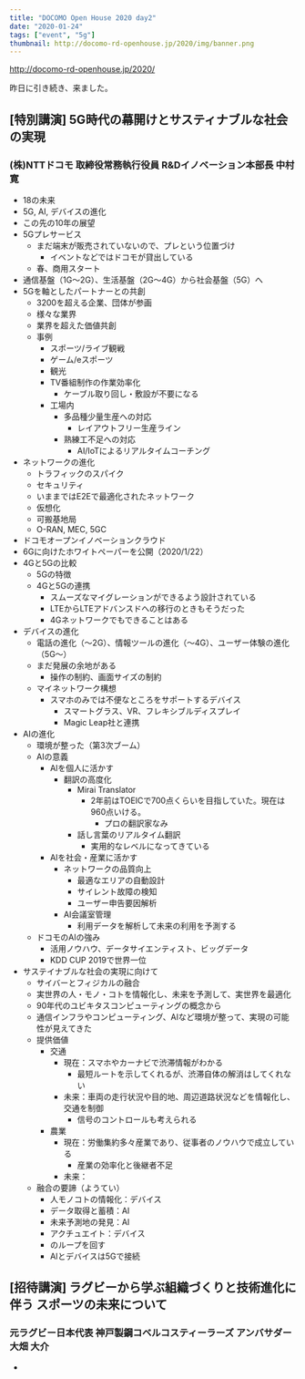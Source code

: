 ```yaml
---
title: "DOCOMO Open House 2020 day2"
date: "2020-01-24"
tags: ["event", "5g"]
thumbnail: http://docomo-rd-openhouse.jp/2020/img/banner.png
---
```


http://docomo-rd-openhouse.jp/2020/

昨日に引き続き、来ました。

## [特別講演] 5G時代の幕開けとサスティナブルな社会の実現
### (株)NTTドコモ 取締役常務執行役員 R&Dイノベーション本部長 中村 寛
* 18の未来
* 5G, AI, デバイスの進化
* この先の10年の展望
* 5Gプレサービス
  - まだ端末が販売されていないので、プレという位置づけ
    - イベントなどではドコモが貸出している
  - 春、商用スタート
* 通信基盤（1G〜2G）、生活基盤（2G〜4G）から社会基盤（5G）へ
* 5Gを軸としたパートナーとの共創
  - 3200を超える企業、団体が参画
  - 様々な業界
  - 業界を超えた価値共創
  - 事例
    - スポーツ/ライブ観戦
    - ゲーム/eスポーツ
    - 観光
    - TV番組制作の作業効率化
      - ケーブル取り回し・敷設が不要になる
    - 工場内
      - 多品種少量生産への対応
        - レイアウトフリー生産ライン
      - 熟練工不足への対応
        - AI/IoTによるリアルタイムコーチング
* ネットワークの進化
  - トラフィックのスパイク
  - セキュリティ
  - いままではE2Eで最適化されたネットワーク
  - 仮想化
  - 可搬基地局
  - O-RAN, MEC, 5GC
* ドコモオープンイノベーションクラウド
* 6Gに向けたホワイトペーパーを公開（2020/1/22）
* 4Gと5Gの比較
  - 5Gの特徴
  - 4Gと5Gの連携
    - スムーズなマイグレーションができるよう設計されている
    - LTEからLTEアドバンスドへの移行のときもそうだった
    - 4Gネットワークでもできることはある
* デバイスの進化
  - 電話の進化（〜2G）、情報ツールの進化（〜4G）、ユーザー体験の進化（5G〜）
  - まだ発展の余地がある
    - 操作の制約、画面サイズの制約
  - マイネットワーク構想
    - スマホのみでは不便なところをサポートするデバイス
      - スマートグラス、VR、フレキシブルディスプレイ
      - Magic Leap社と連携
* AIの進化
  - 環境が整った（第3次ブーム）
  - AIの意義
    - AIを個人に活かす
      - 翻訳の高度化
        - Mirai Translator
          - 2年前はTOEICで700点くらいを目指していた。現在は960点いける。
            - プロの翻訳家なみ
        - 話し言葉のリアルタイム翻訳
          - 実用的なレベルになってきている
    - AIを社会・産業に活かす
      - ネットワークの品質向上
        - 最適なエリアの自動設計
        - サイレント故障の検知
        - ユーザー申告要因解析
      - AI会議室管理
        - 利用データを解析して未来の利用を予測する
  - ドコモのAIの強み
    - 活用ノウハウ、データサイエンティスト、ビッグデータ
    - KDD CUP 2019で世界一位
* サステイナブルな社会の実現に向けて
  - サイバーとフィジカルの融合
  - 実世界の人・モノ・コトを情報化し、未来を予測して、実世界を最適化
  - 90年代のユビキタスコンピューティングの概念から
  - 通信インフラやコンピューティング、AIなど環境が整って、実現の可能性が見えてきた
  - 提供価値
    - 交通
      - 現在：スマホやカーナビで渋滞情報がわかる
        - 最短ルートを示してくれるが、渋滞自体の解消はしてくれない
      - 未来：車両の走行状況や目的地、周辺道路状況などを情報化し、交通を制御
        - 信号のコントロールも考えられる
    - 農業
      - 現在：労働集約多々産業であり、従事者のノウハウで成立している
        - 産業の効率化と後継者不足
      - 未来：
  - 融合の要諦（ようてい）
    - 人モノコトの情報化：デバイス
    - データ取得と蓄積：AI
    - 未来予測地の発見：AI
    - アクチュエイト：デバイス
    - のループを回す
    - AIとデバイスは5Gで接続

## [招待講演] ラグビーから学ぶ組織づくりと技術進化に伴う スポーツの未来について
### 元ラグビー日本代表 神戸製鋼コベルコスティーラーズ アンバサダー 大畑 大介
* 

